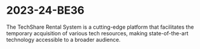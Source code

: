 # 2023-24-BE36
The TechShare Rental System is a cutting-edge platform that facilitates the temporary acquisition of various tech resources, making state-of-the-art technology accessible to a broader audience.
